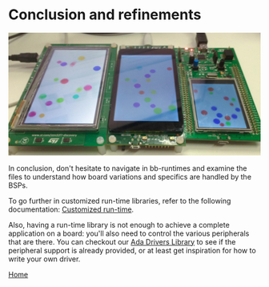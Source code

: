 # Conclusion and refinements

![GNAT on the three boards](images/stm32-all.jpg)

In conclusion, don't hesitate to navigate in bb-runtimes and examine
the files to understand how board variations and specifics are handled by the
BSPs.

To go further in customized run-time libraries, refer to the following
documentation: [Customized
run-time](https://docs.adacore.com/gnat_ugx-docs/html/gnat_ugx/gnat_ugx/customized_run-time_topics.html).

Also, having a run-time library is not enough to achieve a complete application
on a board: you'll also need to control the various peripherals that are
there. You can checkout our [Ada Drivers
Library](https://github.com/AdaCore/Ada_Drivers_Library) to see if the
peripheral support is already provided, or at least get inspiration for
how to write your own driver.

[Home](README.md)
